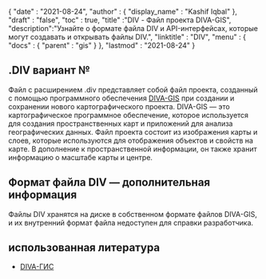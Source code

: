 {
  "date" : "2021-08-24",
  "author" : {
    "display_name" : "Kashif Iqbal"
},
  "draft" : "false",
  "toc" : true,
  "title" :"DIV - Файл проекта DIVA-GIS",
  "description":"Узнайте о формате файла DIV и API-интерфейсах, которые могут создавать и открывать файлы DIV.",
  "linktitle" : "DIV",
  "menu" : {
    "docs" : {
      "parent" : "gis"
}
},
  "lastmod" : "2021-08-24"
}

## .DIV вариант №

Файл с расширением .div представляет собой файл проекта, созданный с помощью программного обеспечения [DIVA-GIS](https://en.wikipedia.org/wiki/DIVA-GIS) при создании и сохранении нового картографического проекта. DIVA-GIS — это картографическое программное обеспечение, которое используется для создания пространственных карт и приложений для анализа географических данных. Файл проекта состоит из изображения карты и слоев, которые используются для отображения объектов и свойств на карте. В дополнение к пространственной информации, он также хранит информацию о масштабе карты и центре.

## Формат файла DIV — дополнительная информация

Файлы DIV хранятся на диске в собственном формате файлов DIVA-GIS, и их внутренний формат файла недоступен для справки разработчика.

## использованная литература

* [DIVA-ГИС](https://en.wikipedia.org/wiki/DIVA-GIS)


